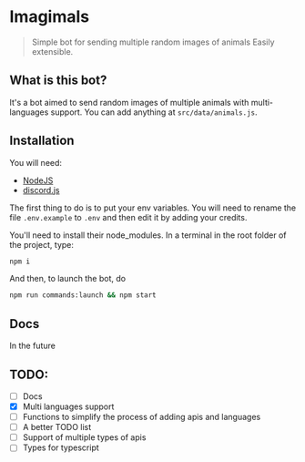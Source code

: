 # Imagimals

> Simple bot for sending multiple random images of animals
> Easily extensible.

## What is this bot?

It's a bot aimed to send random images of multiple animals with multi-languages support.
You can add anything at `src/data/animals.js`.

## Installation

You will need:

- [NodeJS](https://nodejs.org)
- [discord.js](https://discordjs.dev/)

The first thing to do is to put your env variables.
You will need to rename the file `.env.example` to `.env` and then edit it by adding your credits.

You'll need to install their node_modules.
In a terminal in the root folder of the project, type:

```bash
npm i
```

And then, to launch the bot, do

```bash
npm run commands:launch && npm start
```

## Docs

In the future

## TODO:

- [ ] Docs
- [x] Multi languages support
- [ ] Functions to simplify the process of adding apis and languages
- [ ] A better TODO list
- [ ] Support of multiple types of apis
- [ ] Types for typescript
